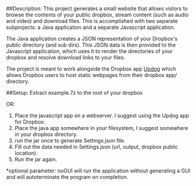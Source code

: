 ##Description:
This project generates a small website that allows vistors to browse the contents of your public dropbox, stream content (such as audio and video) and download files.
This is accomplished with two separate subprojects: a Java application and a separate Javascript application.

The Java application creates a JSON representation of your Dropbox's public directory (and sub dirs). This JSON data is then provided to the Javascript application, which uses it to render the directories of your dropbox and resolve download links to your files.

The project is meant to work alongside the Dropbox app [Updog](https://updog.co/) which allows Dropbox users to host static webpages from their dropbox app/ directory.

##Setup:
Extract example.7z to the root of your dropbox 

OR:

1. Place the javascript app on a webserver. I suggest using the Updog app for Dropbox.
2. Place the java app somewhere in your filesystem, I suggest somewhere in your dropbox directory.
3. run the jar once to generate Settings.json file.
4. Fill out the data needed in Settings.json (url, output, dropbox public location).
5. Run the jar again.

*optional parameter: noGUI will run the application without generating a GUI and will autoterminate the program on completion.
